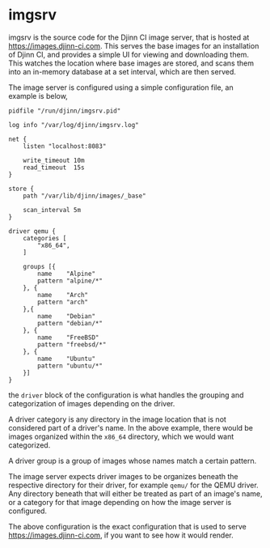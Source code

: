 # imgsrv

imgsrv is the source code for the Djinn CI image server, that is hosted at
https://images.djinn-ci.com. This serves the base images for an installation
of Djinn CI, and provides a simple UI for viewing and downloading them. This
watches the location where base images are stored, and scans them into an
in-memory database at a set interval, which are then served.

The image server is configured using a simple configuration file, an example is
below,

    pidfile "/run/djinn/imgsrv.pid"
    
    log info "/var/log/djinn/imgsrv.log"
    
    net {
    	listen "localhost:8083"
    
    	write_timeout 10m
    	read_timeout  15s
    }
    
    store {
    	path "/var/lib/djinn/images/_base"
    
    	scan_interval 5m
    }
    
    driver qemu {
    	categories [
    		"x86_64",
    	]
    
    	groups [{
    		name    "Alpine"
    		pattern "alpine/*"
    	}, {
    		name    "Arch"
    		pattern "arch"
    	},{
    		name    "Debian"
    		pattern "debian/*"
    	}, {
    		name    "FreeBSD"
    		pattern "freebsd/*"
    	}, {
    		name    "Ubuntu"
    		pattern "ubuntu/*"
    	}]
    }

the `driver` block of the configuration is what handles the grouping and
categorization of images depending on the driver.

A driver category is any directory in the image location that is not considered
part of a driver's name. In the above example, there would be images organized
within the `x86_64` directory, which we would want categorized.

A driver group is a group of images whose names match a certain pattern.

The image server expects driver images to be organizes beneath the respective
directory for their driver, for example `qemu/` for the QEMU driver. Any
directory beneath that will either be treated as part of an image's name, or
a category for that image depending on how the image server is configured.

The above configuration is the exact configuration that is used to serve
https://images.djinn-ci.com, if you want to see how it would render.
